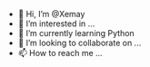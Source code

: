 - 👋 Hi, I’m @Xemay
- 👀 I’m interested in ...
- 🌱 I’m currently learning Python
- 💞️ I’m looking to collaborate on ...
- 📫 How to reach me ...

<!---
Xemay/Xemay is a ✨ special ✨ repository because its `README.md` (this file) appears on your GitHub profile.
You can click the Preview link to take a look at your changes.
--->
